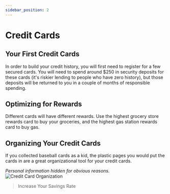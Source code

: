 ```yaml
---
sidebar_position: 2
---
```


# Credit Cards

## Your First Credit Cards

In order to build your credit history, you will first need to register for a few secured cards. You will need to spend around $250 in security deposits for these cards (it's riskier lending to people who have zero history), but those deposits will be returned to you in a couple of months of responsible spending.

## Optimizing for Rewards

Different cards will have different rewards. Use the highest grocery store rewards card to buy your groceries, and the highest gas station rewards card to buy gas.

## Organizing Your Credit Cards

If you collected baseball cards as a kid, the plastic pages you would put the cards in are a great organizational tool for your credit cards.

*Personal information hidden for obvious reasons.*
![Credit Card Organization](/img/cc-organization.svg)

>Increase Your Savings Rate